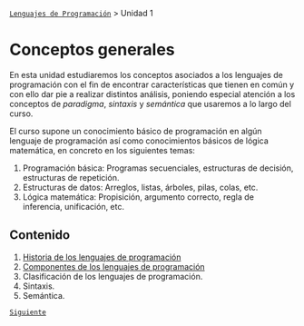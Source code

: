 [`Lenguajes de Programación`](../README.md) > Unidad 1

# Conceptos generales

En esta unidad estudiaremos los conceptos asociados a los lenguajes de programación con el fin de encontrar características que tienen en común y con ello dar pie a realizar distintos análisis, poniendo especial atención a los conceptos de *paradigma*, *sintaxis* y *semántica* que usaremos a lo largo del curso.

El curso supone un conocimiento básico de programación en algún lenguaje de programación así como conocimientos básicos de lógica matemática, en concreto en los siguientes temas:

1. Programación básica: Programas secuenciales, estructuras de decisión, estructuras de repetición.
1. Estructuras de datos: Arreglos, listas, árboles, pilas, colas, etc.
1. Lógica matemática: Propisición, argumento correcto, regla de inferencia, unificación, etc.

## Contenido 

1. [Historia de los lenguajes de programación](tema01/README.md) 
2. [Componentes de los lenguajes de programación](tema02/README.md)
3. Clasificación de los lenguajes de programación.
4. Sintaxis.
5. Semántica.

[`Siguiente`](tema01/README.md)

